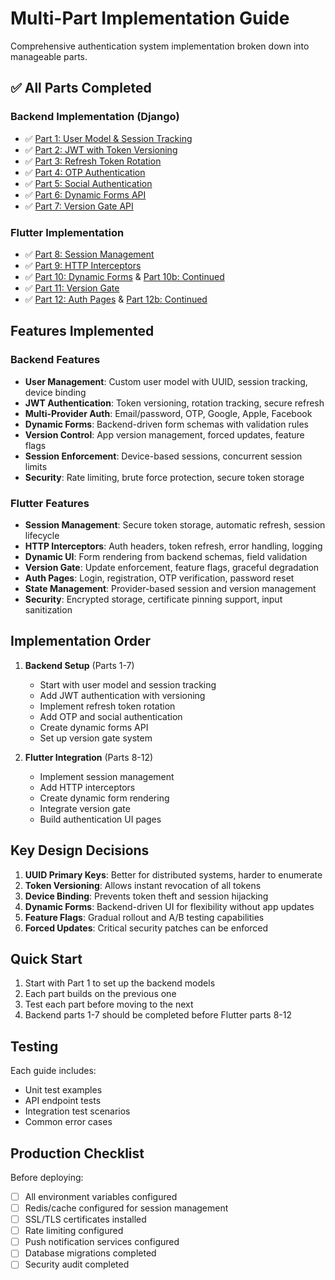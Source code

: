 # Multi-Part Implementation Guide

Comprehensive authentication system implementation broken down into manageable parts.

## ✅ All Parts Completed

### Backend Implementation (Django)
- ✅ [Part 1: User Model & Session Tracking](./part1-backend-models.md)
- ✅ [Part 2: JWT with Token Versioning](./part2-jwt-tokens.md)  
- ✅ [Part 3: Refresh Token Rotation](./part3-refresh-tokens.md)
- ✅ [Part 4: OTP Authentication](./part4-otp.md)
- ✅ [Part 5: Social Authentication](./part5-social.md)
- ✅ [Part 6: Dynamic Forms API](./part6-forms.md)
- ✅ [Part 7: Version Gate API](./part7-version-gate.md)

### Flutter Implementation
- ✅ [Part 8: Session Management](./part8-flutter-session.md)
- ✅ [Part 9: HTTP Interceptors](./part9-flutter-interceptors.md)
- ✅ [Part 10: Dynamic Forms](./part10-flutter-forms.md) & [Part 10b: Continued](./part10b-flutter-forms-continued.md)
- ✅ [Part 11: Version Gate](./part11-flutter-version.md)
- ✅ [Part 12: Auth Pages](./part12-flutter-pages.md) & [Part 12b: Continued](./part12b-flutter-pages-continued.md)

## Features Implemented

### Backend Features
- **User Management**: Custom user model with UUID, session tracking, device binding
- **JWT Authentication**: Token versioning, rotation tracking, secure refresh
- **Multi-Provider Auth**: Email/password, OTP, Google, Apple, Facebook
- **Dynamic Forms**: Backend-driven form schemas with validation rules
- **Version Control**: App version management, forced updates, feature flags
- **Session Enforcement**: Device-based sessions, concurrent session limits
- **Security**: Rate limiting, brute force protection, secure token storage

### Flutter Features  
- **Session Management**: Secure token storage, automatic refresh, session lifecycle
- **HTTP Interceptors**: Auth headers, token refresh, error handling, logging
- **Dynamic UI**: Form rendering from backend schemas, field validation
- **Version Gate**: Update enforcement, feature flags, graceful degradation
- **Auth Pages**: Login, registration, OTP verification, password reset
- **State Management**: Provider-based session and version management
- **Security**: Encrypted storage, certificate pinning support, input sanitization

## Implementation Order

1. **Backend Setup** (Parts 1-7)
   - Start with user model and session tracking
   - Add JWT authentication with versioning
   - Implement refresh token rotation
   - Add OTP and social authentication
   - Create dynamic forms API
   - Set up version gate system

2. **Flutter Integration** (Parts 8-12)
   - Implement session management
   - Add HTTP interceptors
   - Create dynamic form rendering
   - Integrate version gate
   - Build authentication UI pages

## Key Design Decisions

1. **UUID Primary Keys**: Better for distributed systems, harder to enumerate
2. **Token Versioning**: Allows instant revocation of all tokens
3. **Device Binding**: Prevents token theft and session hijacking  
4. **Dynamic Forms**: Backend-driven UI for flexibility without app updates
5. **Feature Flags**: Gradual rollout and A/B testing capabilities
6. **Forced Updates**: Critical security patches can be enforced

## Quick Start

1. Start with Part 1 to set up the backend models
2. Each part builds on the previous one
3. Test each part before moving to the next
4. Backend parts 1-7 should be completed before Flutter parts 8-12

## Testing

Each guide includes:
- Unit test examples
- API endpoint tests  
- Integration test scenarios
- Common error cases

## Production Checklist

Before deploying:
- [ ] All environment variables configured
- [ ] Redis/cache configured for session management
- [ ] SSL/TLS certificates installed
- [ ] Rate limiting configured
- [ ] Push notification services configured
- [ ] Database migrations completed
- [ ] Security audit completed
